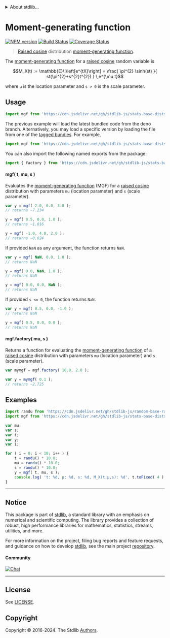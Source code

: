 <!--

@license Apache-2.0

Copyright (c) 2018 The Stdlib Authors.

Licensed under the Apache License, Version 2.0 (the "License");
you may not use this file except in compliance with the License.
You may obtain a copy of the License at

   http://www.apache.org/licenses/LICENSE-2.0

Unless required by applicable law or agreed to in writing, software
distributed under the License is distributed on an "AS IS" BASIS,
WITHOUT WARRANTIES OR CONDITIONS OF ANY KIND, either express or implied.
See the License for the specific language governing permissions and
limitations under the License.

-->


<details>
  <summary>
    About stdlib...
  </summary>
  <p>We believe in a future in which the web is a preferred environment for numerical computation. To help realize this future, we've built stdlib. stdlib is a standard library, with an emphasis on numerical and scientific computation, written in JavaScript (and C) for execution in browsers and in Node.js.</p>
  <p>The library is fully decomposable, being architected in such a way that you can swap out and mix and match APIs and functionality to cater to your exact preferences and use cases.</p>
  <p>When you use stdlib, you can be absolutely certain that you are using the most thorough, rigorous, well-written, studied, documented, tested, measured, and high-quality code out there.</p>
  <p>To join us in bringing numerical computing to the web, get started by checking us out on <a href="https://github.com/stdlib-js/stdlib">GitHub</a>, and please consider <a href="https://opencollective.com/stdlib">financially supporting stdlib</a>. We greatly appreciate your continued support!</p>
</details>

# Moment-generating function

[![NPM version][npm-image]][npm-url] [![Build Status][test-image]][test-url] [![Coverage Status][coverage-image]][coverage-url] <!-- [![dependencies][dependencies-image]][dependencies-url] -->

> [Raised cosine][cosine-distribution] distribution [moment-generating function][mgf].

<section class="intro">

The [moment-generating function][mgf] for a [raised cosine][cosine-distribution] random variable is

<!-- <equation class="equation" label="eq:cosine_mgf" align="center" raw="M_X(t) := \mathbb{E}\!\left[e^{tX}\right] = \frac{ \pi^{2} \sinh(st) }{ st(\pi^{2}+s^{2}t^{2}) } \,e^{\mu t}" alt="Moment-generating function for a raised cosine distribution."> -->

```math
M_X(t) := \mathbb{E}\!\left[e^{tX}\right] = \frac{ \pi^{2} \sinh(st) }{ st(\pi^{2}+s^{2}t^{2}) } \,e^{\mu t}
```

<!-- <div class="equation" align="center" data-raw-text="M_X(t) := \mathbb{E}\!\left[e^{tX}\right] = \frac{ \pi^{2} \sinh(st) }{ st(\pi^{2}+s^{2}t^{2}) } \,e^{\mu t}" data-equation="eq:cosine_mgf">
    <img src="https://cdn.jsdelivr.net/gh/stdlib-js/stdlib@51534079fef45e990850102147e8945fb023d1d0/lib/node_modules/@stdlib/stats/base/dists/cosine/mgf/docs/img/equation_cosine_mgf.svg" alt="Moment-generating function for a raised cosine distribution.">
    <br>
</div> -->

<!-- </equation> -->

where `μ` is the location parameter and `s > 0` is the scale parameter.

</section>

<!-- /.intro -->



<section class="usage">

## Usage

```javascript
import mgf from 'https://cdn.jsdelivr.net/gh/stdlib-js/stats-base-dists-cosine-mgf@deno/mod.js';
```
The previous example will load the latest bundled code from the deno branch. Alternatively, you may load a specific version by loading the file from one of the [tagged bundles](https://github.com/stdlib-js/stats-base-dists-cosine-mgf/tags). For example,

```javascript
import mgf from 'https://cdn.jsdelivr.net/gh/stdlib-js/stats-base-dists-cosine-mgf@v0.2.0-deno/mod.js';
```

You can also import the following named exports from the package:

```javascript
import { factory } from 'https://cdn.jsdelivr.net/gh/stdlib-js/stats-base-dists-cosine-mgf@deno/mod.js';
```

#### mgf( t, mu, s )

Evaluates the [moment-generating function][mgf] (MGF) for a [raised cosine][cosine-distribution] distribution with parameters `mu` (location parameter) and `s` (scale parameter).

```javascript
var y = mgf( 2.0, 0.0, 3.0 );
// returns ~7.234

y = mgf( 0.5, 0.0, 1.0 );
// returns ~1.016

y = mgf( -1.0, 4.0, 2.0 );
// returns ~0.024
```

If provided `NaN` as any argument, the function returns `NaN`.

```javascript
var y = mgf( NaN, 0.0, 1.0 );
// returns NaN

y = mgf( 0.0, NaN, 1.0 );
// returns NaN

y = mgf( 0.0, 0.0, NaN );
// returns NaN
```

If provided `s <= 0`, the function returns `NaN`.

```javascript
var y = mgf( 0.5, 0.0, -1.0 );
// returns NaN

y = mgf( 0.5, 0.0, 0.0 );
// returns NaN
```

#### mgf.factory( mu, s )

Returns a function for evaluating the [moment-generating function][mgf] of a [raised cosine][cosine-distribution] distribution with parameters `mu` (location parameter) and `s` (scale parameter).

```javascript
var mymgf = mgf.factory( 10.0, 2.0 );

var y = mymgf( 0.1 );
// returns ~2.725
```

</section>

<!-- /.usage -->

<section class="examples">

## Examples

<!-- eslint no-undef: "error" -->

```javascript
import randu from 'https://cdn.jsdelivr.net/gh/stdlib-js/random-base-randu@deno/mod.js';
import mgf from 'https://cdn.jsdelivr.net/gh/stdlib-js/stats-base-dists-cosine-mgf@deno/mod.js';

var mu;
var s;
var t;
var y;
var i;

for ( i = 0; i < 10; i++ ) {
    t = randu() * 10.0;
    mu = randu() * 10.0;
    s = randu() * 10.0;
    y = mgf( t, mu, s );
    console.log( 't: %d, µ: %d, s: %d, M_X(t;µ,s): %d', t.toFixed( 4 ), mu.toFixed( 4 ), s.toFixed( 4 ), y.toFixed( 4 ) );
}
```

</section>

<!-- /.examples -->

<!-- Section for related `stdlib` packages. Do not manually edit this section, as it is automatically populated. -->

<section class="related">

</section>

<!-- /.related -->

<!-- Section for all links. Make sure to keep an empty line after the `section` element and another before the `/section` close. -->


<section class="main-repo" >

* * *

## Notice

This package is part of [stdlib][stdlib], a standard library with an emphasis on numerical and scientific computing. The library provides a collection of robust, high performance libraries for mathematics, statistics, streams, utilities, and more.

For more information on the project, filing bug reports and feature requests, and guidance on how to develop [stdlib][stdlib], see the main project [repository][stdlib].

#### Community

[![Chat][chat-image]][chat-url]

---

## License

See [LICENSE][stdlib-license].


## Copyright

Copyright &copy; 2016-2024. The Stdlib [Authors][stdlib-authors].

</section>

<!-- /.stdlib -->

<!-- Section for all links. Make sure to keep an empty line after the `section` element and another before the `/section` close. -->

<section class="links">

[npm-image]: http://img.shields.io/npm/v/@stdlib/stats-base-dists-cosine-mgf.svg
[npm-url]: https://npmjs.org/package/@stdlib/stats-base-dists-cosine-mgf

[test-image]: https://github.com/stdlib-js/stats-base-dists-cosine-mgf/actions/workflows/test.yml/badge.svg?branch=v0.2.0
[test-url]: https://github.com/stdlib-js/stats-base-dists-cosine-mgf/actions/workflows/test.yml?query=branch:v0.2.0

[coverage-image]: https://img.shields.io/codecov/c/github/stdlib-js/stats-base-dists-cosine-mgf/main.svg
[coverage-url]: https://codecov.io/github/stdlib-js/stats-base-dists-cosine-mgf?branch=main

<!--

[dependencies-image]: https://img.shields.io/david/stdlib-js/stats-base-dists-cosine-mgf.svg
[dependencies-url]: https://david-dm.org/stdlib-js/stats-base-dists-cosine-mgf/main

-->

[chat-image]: https://img.shields.io/gitter/room/stdlib-js/stdlib.svg
[chat-url]: https://app.gitter.im/#/room/#stdlib-js_stdlib:gitter.im

[stdlib]: https://github.com/stdlib-js/stdlib

[stdlib-authors]: https://github.com/stdlib-js/stdlib/graphs/contributors

[umd]: https://github.com/umdjs/umd
[es-module]: https://developer.mozilla.org/en-US/docs/Web/JavaScript/Guide/Modules

[deno-url]: https://github.com/stdlib-js/stats-base-dists-cosine-mgf/tree/deno
[deno-readme]: https://github.com/stdlib-js/stats-base-dists-cosine-mgf/blob/deno/README.md
[umd-url]: https://github.com/stdlib-js/stats-base-dists-cosine-mgf/tree/umd
[umd-readme]: https://github.com/stdlib-js/stats-base-dists-cosine-mgf/blob/umd/README.md
[esm-url]: https://github.com/stdlib-js/stats-base-dists-cosine-mgf/tree/esm
[esm-readme]: https://github.com/stdlib-js/stats-base-dists-cosine-mgf/blob/esm/README.md
[branches-url]: https://github.com/stdlib-js/stats-base-dists-cosine-mgf/blob/main/branches.md

[stdlib-license]: https://raw.githubusercontent.com/stdlib-js/stats-base-dists-cosine-mgf/main/LICENSE

[cosine-distribution]: https://en.wikipedia.org/wiki/Raised_cosine_distribution

[mgf]: https://en.wikipedia.org/wiki/Moment-generating_function

</section>

<!-- /.links -->
